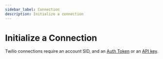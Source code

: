 ```yaml
---
sidebar_label: Connection
description: Initialize a connection
---
```


# Initialize a Connection

Twilio connections require an account SID, and an
[Auth Token](https://www.twilio.com/docs/glossary/what-is-an-api-key)
or an [API key](https://www.twilio.com/docs/iam/api-keys).
